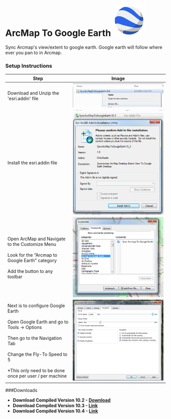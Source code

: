 # ArcMap To Google Earth ![alt tag](Images/google_earth_icon.png)




Sync Arcmap's view/extent to google earth. Google earth will follow where ever you pan to in Arcmap.

### Setup Instructions

| Step | Image |
| ---- | ----- |
| Download and Unzip the 'esri.addin' file | ![alt tag](Images/unzip.png)
| Install the esri.addin file | ![alt tag](Images/install.png)
| Open ArcMap and Navigate to the Customize Menu <br/><br/>Look for the “Arcmap to Google Earth” category<br/><br/>Add the button to any toolbar | ![alt tag](Images/open_in_arc.png)|
| Next is to configure Google Earth<br/><br/>Open Google Earth and go to Tools -> Options<br/><br/>Then go to the Navigation Tab<br/><br/>Change the Fly-To Speed to 5<br/><br/>*This only need to be done once per user / per machine | ![alt tag](Images/google_earth_config.png)


###Downloads

 - **Download Compiled Version 10.2 - [Download](https://github.com/ChrisStayte/ArcMap-To-Google-Earth/blob/master/Compiled/SyncArcMapToGoogleEarth-10_2.zip)**
 - **Download Compiled Version 10.3 - [Link](Compiled/SyncArcMapToGoogleEarth-10_3.zip)**
 - **Download Compiled Version 10.4 - [Link](Compiled/SyncArcMapToGoogleEarth-10_4.zip)**
